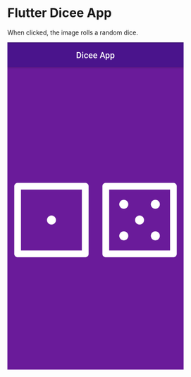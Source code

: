 # Flutter Dicee App

When clicked, the image rolls a random dice.

<img src="https://github.com/mehmetalidemir/diceeApp/blob/main/images/Screenshot_1628950899.png" width="400">
